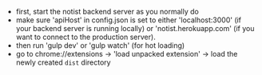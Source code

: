 * first, start the notist backend server as you normally do
* make sure 'apiHost' in config.json is set to either 'localhost:3000' (if your backend server is running locally) or 'notist.herokuapp.com' (if you want to connect to the production server).
* then run 'gulp dev' or 'gulp watch' (for hot loading)
* go to chrome://extensions -> 'load unpacked extension' -> load the newly created `dist` directory
